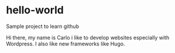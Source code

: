 # hello-world
Sample project to learn github


Hi there, my name is Carlo i like to develop websites especially with Wordpress. 
I also like new frameworks like Hugo.
